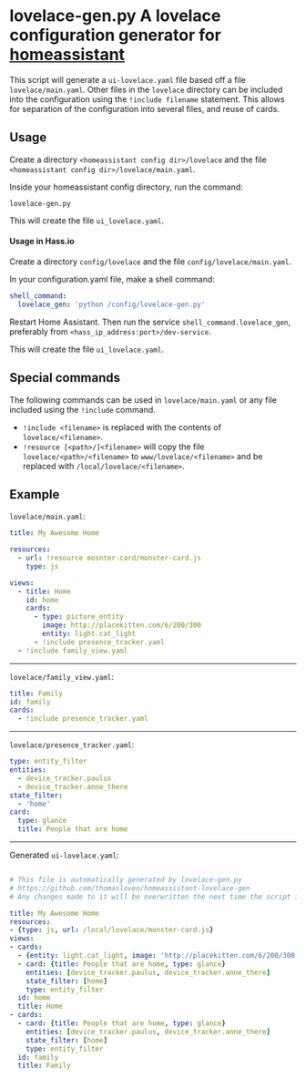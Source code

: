 # lovelace-gen.py A lovelace configuration generator for [homeassistant](https://www.home-assistant.io)

This script will generate a `ui-lovelace.yaml` file based off a file `lovelace/main.yaml`. Other files in the `lovelace` directory can be included into the configuration using the `!include filename` statement. This allows for separation of the configuration into several files, and reuse of cards.

## Usage

Create a directory `<homeassistant config dir>/lovelace` and the file `<homeassistant config dir>/lovelace/main.yaml`.

Inside your homeassistant config directory, run the command:

    lovelace-gen.py

This will create the file `ui_lovelace.yaml`.

#### Usage in Hass.io

Create a directory `config/lovelace` and the file `config/lovelace/main.yaml`.

In your configuration.yaml file, make a shell command:

```yaml
shell_command:
  lovelace_gen: 'python /config/lovelace-gen.py'
  ```

Restart Home Assistant. Then run the service `shell_command.lovelace_gen`, preferably from `<hass_ip_address:port>/dev-service`.

This will create the file `ui_lovelace.yaml`.

## Special commands

The following commands can be used in `lovelace/main.yaml` or any file included using the `!include` command.

- `!include <filename>` is replaced with the contents of `lovelace/<filename>`.
- `!resource [<path>/]<filename>` will copy the file `lovelace/<path>/<filename>` to `www/lovelace/<filename>` and be replaced with `/local/lovelace/<filename>`.


## Example

`lovelace/main.yaml`:

```yaml
title: My Awesome Home

resources:
  - url: !resource mosnter-card/monster-card.js
    type: js

views:
  - title: Home
    id: home
    cards:
      - type: picture_entity
        image: http://placekitten.com/6/200/300
        entity: light.cat_light
      - !include presence_tracker.yaml
  - !include family_view.yaml
```

---

`lovelace/family_view.yaml`:

```yaml
title: Family
id: family
cards:
  - !include presence_tracker.yaml
```

---

`lovelace/presence_tracker.yaml`:

```yaml
type: entity_filter
entities:
  - device_tracker.paulus
  - device_tracker.anne_there
state_filter:
  - 'home'
card:
  type: glance
  title: People that are home
```

---

Generated `ui-lovelace.yaml`:

```yaml

# This file is automatically generated by lovelace-gen.py
# https://github.com/thomasloven/homeassistant-lovelace-gen
# Any changes made to it will be overwritten the next time the script is run.

title: My Awesome Home
resources:
- {type: js, url: /local/lovelace/monster-card.js}
views:
- cards:
  - {entity: light.cat_light, image: 'http://placekitten.com/6/200/300', type: picture_entity}
  - card: {title: People that are home, type: glance}
    entities: [device_tracker.paulus, device_tracker.anne_there]
    state_filter: [home]
    type: entity_filter
  id: home
  title: Home
- cards:
  - card: {title: People that are home, type: glance}
    entities: [device_tracker.paulus, device_tracker.anne_there]
    state_filter: [home]
    type: entity_filter
  id: family
  title: Family
```
